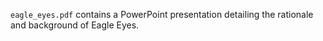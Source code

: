 `eagle_eyes.pdf` contains a PowerPoint presentation detailing the rationale and background of Eagle Eyes.